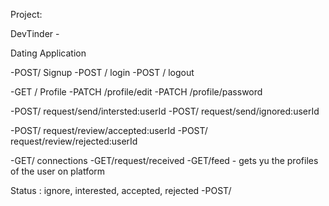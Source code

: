 Project:

DevTinder -

Dating Application 


<!--  DevTinder APIS TO Write -->

-POST/ Signup
-POST / login
-POST / logout

-GET / Profile
-PATCH /profile/edit
-PATCH /profile/password

-POST/ request/send/intersted:userId
-POST/ request/send/ignored:userId

-POST/ request/review/accepted:userId
-POST/ request/review/rejected:userId

-GET/ connections
-GET/request/received
-GET/feed - gets yu the profiles of the user on platform





Status : ignore, interested, accepted, rejected
-POST/

